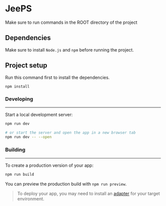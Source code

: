 # JeePS
Make sure to run commands in the ROOT directory of the project

## Dependencies
Make sure to install `Node.js` and `npm` before running the project.

## Project setup
Run this command first to install the dependencies.
```bash
npm install
```

### Developing
---
Start a local development server:
```bash
npm run dev

# or start the server and open the app in a new browser tab
npm run dev -- --open
```

### Building
---
To create a production version of your app:

```bash
npm run build
```

You can preview the production build with `npm run preview`.

> To deploy your app, you may need to install an [adapter](https://kit.svelte.dev/docs/adapters) for your target environment.
